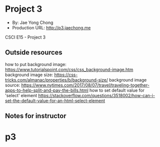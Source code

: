 # Project 3
+ By: Jae Yong Chong
+ Production URL: <http://p3.jaechong.me>

CSCI E15 - Project 3
## Outside resources
how to put background image:
https://www.tutorialspoint.com/css/css_background-image.htm
background image size:
https://css-tricks.com/almanac/properties/b/background-size/
background image source:
https://www.nytimes.com/2017/08/07/travel/traveling-together-apps-to-help-split-and-pay-the-bills.html
how to set default value for 'select' element
https://stackoverflow.com/questions/3518002/how-can-i-set-the-default-value-for-an-html-select-element

## Notes for instructor

# p3